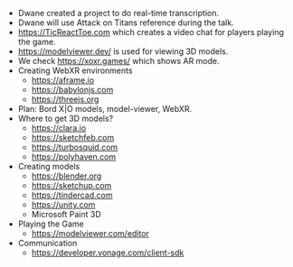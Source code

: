 - Dwane created a project to do real-time transcription.
- Dwane will use Attack on Titans reference during the talk.
- https://TicReactToe.com which creates a video chat for players playing the game.
- https://modelviewer.dev/ is used for viewing 3D models.
- We check https://xoxr.games/ which shows AR mode.
- Creating WebXR environments
  - https://aframe.io
  - https://babylonjs.com
  - https://threejs.org
- Plan: Bord X|O models, model-viewer, WebXR. 
- Where to get 3D models?
  - https://clara.io
  - https://sketchfeb.com
  - https://turbosquid.com
  - https://polyhaven.com
- Creating models
  - https://blender.org
  - https://sketchup.com
  - https://tindercad.com
  - https://unity.com
  - Microsoft Paint 3D
- Playing the Game
  - https://modelviewer.com/editor
- Communication
  - https://developer.vonage.com/client-sdk